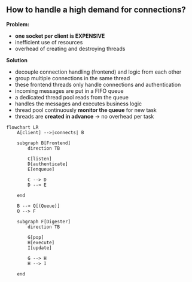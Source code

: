 ## How to handle a high demand for connections?



**Problem:**

- **one socket per client is EXPENSIVE**
- inefficient use of resources
- overhead of creating and destroying threads

**Solution**

- decouple connection handling (frontend) and logic from each other
- group multiple connections in the same thread
- these frontend threads only handle connections and authentication
- incoming messages are put in a FIFO queue
- a dedicated thread pool reads from the queue
- handles the messages and executes business logic
- thread pool continuously **monitor the queue** for new task
- threads are **created in advance** -> no overhead per task

```mermaid
flowchart LR
    A[client] -->|connects| B

    subgraph B[Frontend]
        direction TB

        C[listen]
        D[authenticate]
        E[enqueue]

        C --> D
        D --> E

    end

    B --> Q[(Queue)]
    Q --> F

    subgraph F[Digester]
        direction TB
        
        G[pop]
        H[execute]
        I[update]

        G --> H
        H --> I

    end
  
```

